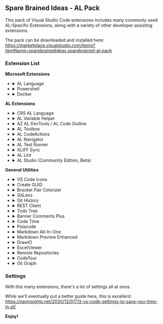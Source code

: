 ## Spare Brained Ideas - AL Pack

This pack of Visual Studio Code extensions includes many commonly used AL-Specific Extensions, along with a variety of other developer assisting extensions.

The pack can be downloaded and installed here:  https://marketplace.visualstudio.com/items?itemName=sparebrainedideas.sparebrained-al-pack

### Extension List

**Microsoft Extensions**

* <details>
    <summary>AL Language</summary>

     [![vs marketplace](https://img.shields.io/vscode-marketplace/v/ms-dynamics-smb.al.svg?label=vs%20marketplace)](https://marketplace.visualstudio.com/items?itemName=ms-dynamics-smb.al)
     The core AL Extension
  </details>

* <details>
    <summary>Powershell</summary>

     [![vs marketplace](https://img.shields.io/vscode-marketplace/v/ms-vscode.powershell.svg?label=vs%20marketplace)](https://marketplace.visualstudio.com/items?itemName=ms-vscode.powershell)
     Run Powershell scripts
  </details>

* <details>
    <summary>Docker</summary>

     [![vs marketplace](https://img.shields.io/vscode-marketplace/v/ms-azuretools.vscode-docker.svg?label=vs%20marketplace)](https://marketplace.visualstudio.com/items?itemName=ms-azuretools.vscode-docker)
     Manage/interact with local Docker systems
  </details>


**AL Extensions**

* <details>
    <summary>CRS AL Language</summary>

     [![vs marketplace](https://img.shields.io/vscode-marketplace/v/waldo.crs-al-language-extension.svg?label=vs%20marketplace)](https://marketplace.visualstudio.com/items?itemName=waldo.crs-al-language-extension)
     Super Useful Shortcuts, Snippits, Commands
  </details>

* <details>
    <summary>AL Variable Helper</summary>

     [![vs marketplace](https://img.shields.io/vscode-marketplace/v/rasmus.al-var-helper.svg?label=vs%20marketplace)](https://marketplace.visualstudio.com/items?itemName=rasmus.al-var-helper)
     Quickly create standard-compliant variables & more
  </details>

* <details>
    <summary>AZ AL DevTools / AL Code Outline</summary>

     [![vs marketplace](https://img.shields.io/vscode-marketplace/v/andrzejzwierzchowski.al-code-outline.svg?label=vs%20marketplace)](https://marketplace.visualstudio.com/items?itemName=andrzejzwierzchowski.al-code-outline)
     A collection of useful tools and shortcuts, like the wonderful Object Wizards and App Browser
  </details>

* <details>
    <summary>AL Toolbox</summary>

     [![vs marketplace](https://img.shields.io/vscode-marketplace/v/bartpermentier.al-toolbox.svg?label=vs%20marketplace)](https://marketplace.visualstudio.com/items?itemName=bartpermentier.al-toolbox)
     Powerful code actions to speed tasks
  </details>

* <details>
    <summary>AL CodeActions</summary>

     [![vs marketplace](https://img.shields.io/vscode-marketplace/v/davidfeldhoff.al-codeactions.svg?label=vs%20marketplace)](https://marketplace.visualstudio.com/items?itemName=davidfeldhoff.al-codeactions)
     More powerful code actions, like the amazing Extract Procedure functions
  </details>

* <details>
    <summary>AL Navigator</summary>

     [![vs marketplace](https://img.shields.io/vscode-marketplace/v/wbrakowski.al-navigator.svg?label=vs%20marketplace)](https://marketplace.visualstudio.com/items?itemName=wbrakowski.al-navigator)
     Rapid variable creation & easy navigation
  </details>

* <details>
    <summary>AL Test Runner</summary>

     [![vs marketplace](https://img.shields.io/vscode-marketplace/v/jamespearson.al-test-runner.svg?label=vs%20marketplace)](https://marketplace.visualstudio.com/items?itemName=jamespearson.al-test-runner)
     An essential helper for running Tests of functions straight from VSC against Dockers
  </details>

* <details>
    <summary>XLIFF Sync</summary>

     [![vs marketplace](https://img.shields.io/vscode-marketplace/v/rvanbekkum.xliff-sync.svg?label=vs%20marketplace)](https://marketplace.visualstudio.com/items?itemName=rvanbekkum.xliff-sync)
     built to synch .xlf files for AL Translations. A must have.
  </details>

* <details>
    <summary>AL Lint</summary>

     [![vs marketplace](https://img.shields.io/vscode-marketplace/v/StefanMaron.allint.svg?label=vs%20marketplace)](https://marketplace.visualstudio.com/items?itemName=StefanMaron.allint)
     For those of us that want to keep an eye on complexity
  </details>

* <details>
    <summary>AL Studio (Community Edition, Beta)</summary>

     [![vs marketplace](https://img.shields.io/vscode-marketplace/v/dynasist.al-studio.svg?label=vs%20marketplace)](https://marketplace.visualstudio.com/items?itemName=dynasist.al-studio)
     Even in the early beta stage, this one is worth it just for the rapid spin-up of new workspaces. Premium features coming soon look stellar.
  </details>


**General Utilities**

* <details>
    <summary>VS Code Icons</summary>

     [![vs marketplace](https://img.shields.io/vscode-marketplace/v/vscode-icons-team.vscode-icons.svg?label=vs%20marketplace)](https://marketplace.visualstudio.com/items?itemName=vscode-icons-team.vscode-icons)
     Nicer icons in the File Explorer panel
  </details>

* <details>
    <summary>Create GUID</summary>

     [![vs marketplace](https://img.shields.io/vscode-marketplace/v/nwallace.createguid.svg?label=vs%20marketplace)](https://marketplace.visualstudio.com/items?itemName=nwallace.createguid)
     Just a quick & easy GUID maker
  </details>

* <details>
    <summary>Bracket Pair Colorizer</summary>

     [![vs marketplace](https://img.shields.io/vscode-marketplace/v/CoenraadS.bracket-pair-colorizer-2.svg?label=vs%20marketplace)](https://marketplace.visualstudio.com/items?itemName=CoenraadS.bracket-pair-colorizer-2)
     Helps code readability
  </details>

* <details>
    <summary>GitLens</summary>

     [![vs marketplace](https://img.shields.io/vscode-marketplace/v/eamodio.gitlens.svg?label=vs%20marketplace)](https://marketplace.visualstudio.com/items?itemName=eamodio.gitlens)
     TONS of information about the code pulled from Git. Never wonder "when did THAT line get added" again.
  </details>

* <details>
    <summary>Git History</summary>

     [![vs marketplace](https://img.shields.io/vscode-marketplace/v/donjayamanne.githistory.svg?label=vs%20marketplace)](https://marketplace.visualstudio.com/items?itemName=donjayamanne.githistory)
     Easily see the history of a file or workspace, rapidly review differences, etc.
  </details>

* <details>
    <summary>REST Client</summary>

     [![vs marketplace](https://img.shields.io/vscode-marketplace/v/humao.rest-client.svg?label=vs%20marketplace)](https://marketplace.visualstudio.com/items?itemName=humao.rest-client)
     An essential tool if you're doing API dev. You can run REST calls from files in VSC directly, no Postman required.
  </details>

* <details>
    <summary>Todo Tree</summary>

     [![vs marketplace](https://img.shields.io/vscode-marketplace/v/Gruntfuggly.todo-tree.svg?label=vs%20marketplace)](https://marketplace.visualstudio.com/items?itemName=Gruntfuggly.todo-tree)
     an overview of TODO tags in a workspace, along with highlighting and jump-to functionality
  </details>

* <details>
    <summary>Banner Comments Plus</summary>

     [![vs marketplace](https://img.shields.io/vscode-marketplace/v/lunarlimbo.banner-comments-plus.svg?label=vs%20marketplace)](https://marketplace.visualstudio.com/items?itemName=lunarlimbo.banner-comments-plus)
     Great for making big comments visible from the Minimap (Code Outline)
  </details>

* <details>
    <summary>Code Time</summary>

     [![vs marketplace](https://img.shields.io/vscode-marketplace/v/softwaredotcom.swdc-vscode.svg?label=vs%20marketplace)](https://marketplace.visualstudio.com/items?itemName=softwaredotcom.swdc-vscode)
     this is an amazing tracking tool so you can get Metrics on how you work in VSC (free signup required)
  </details>

* <details>
    <summary>Polacode</summary>

     [![vs marketplace](https://img.shields.io/vscode-marketplace/v/jeff-hykin.polacode-2019.svg?label=vs%20marketplace)](https://marketplace.visualstudio.com/items?itemName=jeff-hykin.polacode-2019)
     This tool helps you make beautiful screencaps of code chunks, excellent for blogs, emails, presentations
  </details>

* <details>
    <summary>Markdown All-In-One</summary>

     [![vs marketplace](https://img.shields.io/vscode-marketplace/v/yzhang.markdown-all-in-one.svg?label=vs%20marketplace)](https://marketplace.visualstudio.com/items?itemName=yzhang.markdown-all-in-one)
     Lots of keyboard shortcuts and helpers if you're editing Markdown files
  </details>

* <details>
    <summary>Markdown Preview Enhanced</summary>

     [![vs marketplace](https://img.shields.io/vscode-marketplace/v/shd101wyy.markdown-preview-enhanced.svg?label=vs%20marketplace)](https://marketplace.visualstudio.com/items?itemName=shd101wyy.markdown-preview-enhanced)
     A better preview panel for Markdown files
  </details>

* <details>
    <summary>DrawIO</summary>

     [![vs marketplace](https://img.shields.io/vscode-marketplace/v/hediet.vscode-drawio.svg?label=vs%20marketplace)](https://marketplace.visualstudio.com/items?itemName=hediet.vscode-drawio)
     a great little tool for doing up diagrams right inside VSC
  </details>

* <details>
    <summary>ExcelViewer</summary>

     [![vs marketplace](https://img.shields.io/vscode-marketplace/v/grapecity.gc-excelviewer.svg?label=vs%20marketplace)](https://marketplace.visualstudio.com/items?itemName=grapecity.gc-excelviewer)
     a super handy panel for previewing Excel and CSV data
  </details>

* <details>
    <summary>Remote Repositories</summary>

     [![vs marketplace](https://img.shields.io/vscode-marketplace/v/github.remotehub.svg?label=vs%20marketplace)](https://marketplace.visualstudio.com/items?itemName=github.remotehub)
     lets you quickly browse, search, edit, and commit to any remote GitHub repository directly from within Visual Studio Code without having to Clone the whole repo.
  </details>
  
* <details>
    <summary>CodeTour</summary>

     [![vs marketplace](https://img.shields.io/vscode-marketplace/v/vsls-contrib.codetour.svg?label=vs%20marketplace)](https://marketplace.visualstudio.com/items?itemName=vsls-contrib.codetour)
     record and playback guided tours of codebases, directly within the editor
  </details>

* <details>
    <summary>Git Graph</summary>

     [![vs marketplace](https://img.shields.io/vscode-marketplace/v/mhutchie.git-graph.svg?label=vs%20marketplace)](https://marketplace.visualstudio.com/items?itemName=mhutchie.git-graph)
     View a Git Graph of your repository, and easily perform Git actions from the graph. Configurable to look the way you want!
  </details>

### Settings

With this many extensions, there's a lot of settings all at once.

While we'll eventually put a better guide here, this is excellent: https://navinsights.net/2020/12/07/13-vs-code-settings-to-save-you-time-in-al/




**Enjoy!**

